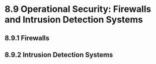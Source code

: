 # 8.9 Operational Security: Firewalls and Intrusion Detection Systems

## 8.9.1 Firewalls


## 8.9.2 Intrusion Detection Systems 
